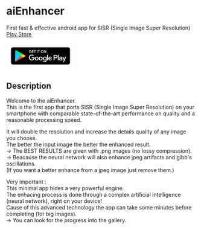 # aiEnhancer

First fast &amp; effective android app for SISR (Single Image Super Resolution)  
[Play Store](https://play.google.com/store/apps/details?id=com.davprod.aienhance)

<a href="https://play.google.com/store/apps/details?id=com.davprod.aienhance" target="_blank">
  <img src="logo.png" height="70">
</a>


## Description

Welcome to the aiEnhancer.  
This is the first app that ports SISR (Single Image Super Resolution) on your smartphone with comparable state-of-the-art performance on quality and a reasonable processing speed.

It will double the resolution and increase the details quality of any image you choose.  
The better the input image the better the enhanced result.  
-> The BEST RESULTS are given with .png images (no lossy compression).  
-> Beacause the neural network will also enhance jpeg artifacts and gibb's oscillations.  
(If you want a better enhance from a jpeg image just remove them.)

Very important :  
This minimal app hides a very powerful engine.  
The enhacing process is done through a complex artificial intelligence (neural network), right on your device!  
Cause of this advanced technology the app can take some minutes before completing (for big images).  
-> You can look for the progress into the gallery.  
